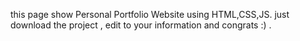 this page show Personal Portfolio Website using HTML,CSS,JS.
just download the project , edit to your information and congrats :) .
